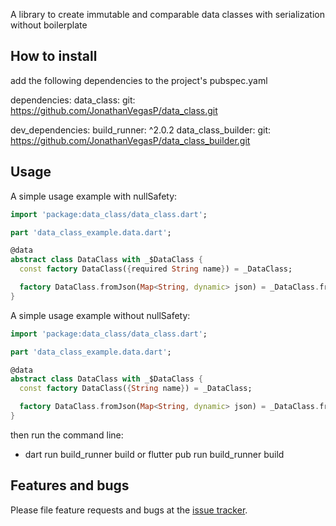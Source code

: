 A library to create immutable and comparable data classes with serialization without boilerplate

## How to install

add the following dependencies to the project's pubspec.yaml

dependencies:
    data_class:
        git: https://github.com/JonathanVegasP/data_class.git

dev_dependencies:
    build_runner: ^2.0.2
    data_class_builder:
        git: https://github.com/JonathanVegasP/data_class_builder.git

## Usage

A simple usage example with nullSafety:

```dart
import 'package:data_class/data_class.dart';

part 'data_class_example.data.dart';

@data
abstract class DataClass with _$DataClass {
  const factory DataClass({required String name}) = _DataClass;

  factory DataClass.fromJson(Map<String, dynamic> json) = _DataClass.fromJson;
}
```

A simple usage example without nullSafety:

```dart
import 'package:data_class/data_class.dart';

part 'data_class_example.data.dart';

@data
abstract class DataClass with _$DataClass {
  const factory DataClass({String name}) = _DataClass;

  factory DataClass.fromJson(Map<String, dynamic> json) = _DataClass.fromJson;
}
```

then run the command line:
 - dart run build_runner build or flutter pub run build_runner build

## Features and bugs

Please file feature requests and bugs at the [issue tracker][tracker].

[tracker]: https://github.com/JonathanVegasP/data_class/issues
